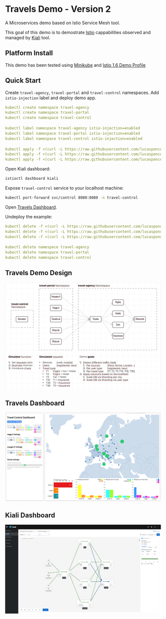 # Travels Demo - Version 2
A Microservices demo based on Istio Service Mesh tool. 

This goal of this demo is to demostrate [Istio](https:/istio.io/) cappabilities observed and managed by [Kiali](https://kiali.io) tool.

## Platform Install

This demo has been tested using [Minikube](https://istio.io/latest/docs/setup/platform-setup/minikube/) and [Istio 1.6 Demo Profile](https://istio.io/latest/docs/setup/install/istioctl/#install-a-different-profile)

## Quick Start

Create `travel-agency`, `travel-portal` and `travel-control` namespaces. Add `istio-injection` label and deploy demo app. 

```yaml
kubectl create namespace travel-agency
kubectl create namespace travel-portal
kubectl create namespace travel-control

kubectl label namespace travel-agency istio-injection=enabled
kubectl label namespace travel-portal istio-injection=enabled
kubectl label namespace travel-control istio-injection=enabled

kubectl apply -f <(curl -L https://raw.githubusercontent.com/lucasponce/travel-comparison-demo/v2/travel_agency.yaml) -n travel-agency
kubectl apply -f <(curl -L https://raw.githubusercontent.com/lucasponce/travel-comparison-demo/v2/travel_portal.yaml) -n travel-portal
kubectl apply -f <(curl -L https://raw.githubusercontent.com/lucasponce/travel-comparison-demo/v2/travel_control.yaml) -n travel-control
```

Open Kiali dashboard:

```bash
istioctl dashboard kiali
```

Expose `travel-control` service to your localhost machine:

```bash
kubectl port-forward svc/control 8080:8080 -n travel-control
```

Open [Travels Dashboard](http://localhost:8080).

Undeploy the example:
```yaml
kubectl delete -f <(curl -L https://raw.githubusercontent.com/lucasponce/travel-comparison-demo/v2/travel_agency.yaml) -n travel-agency
kubectl delete -f <(curl -L https://raw.githubusercontent.com/lucasponce/travel-comparison-demo/v2/travel_portal.yaml) -n travel-portal
kubectl delete -f <(curl -L https://raw.githubusercontent.com/lucasponce/travel-comparison-demo/v2/travel_control.yaml) -n travel-control

kubectl delete namespace travel-agency
kubectl delete namespace travel-portal
kubectl delete namespace travel-control
```

## Travels Demo Design

![Design](doc/Preliminary-Design.png)

## Travels Dashboard

![Travels Dashboard](doc/Travels-Dashboard.png)

## Kiali Dashboard

![Kiali Dashboard](doc/Kiali-Travel-Graph.png)
